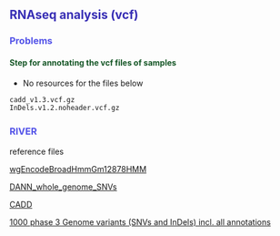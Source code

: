 ## RNAseq analysis (vcf)

### Problems

#### Step for annotating the vcf files of samples

* No resources for the files below
```bash
cadd_v1.3.vcf.gz 
InDels.v1.2.noheader.vcf.gz
```

### RIVER
reference files

[wgEncodeBroadHmmGm12878HMM](http://hgdownload.cse.ucsc.edu/goldenpath/hg19/encodeDCC/wgEncodeBroadHmm/wgEncodeBroadHmmGm12878HMM.bed.gz)

[DANN_whole_genome_SNVs](https://cbcl.ics.uci.edu/public_data/DANN/data/DANN_whole_genome_SNVs.tsv.bgz)

[CADD](https://cadd.gs.washington.edu/download)

[1000 phase 3 Genome variants (SNVs and InDels) incl. all annotations](https://krishna.gs.washington.edu/download/CADD/v1.3/1000G_phase3_inclAnno.tsv.gz)

<style>
h2{color:#382FB5;}
h3{color:#5353E8;}
h4{color:#165727;}
h5{color:#FE2E64;}
.content{}
.ps{background-color:#FFE6F6;}
img{display: block;margin: auto;//center all the pics}
.ToNote{margin: 0px auto; /* Let the button align to the middle */margin-top: 0px;width: 300px;height: 30px;font-family: 'Setofont', 'Baloo Paaji', sans-serif;background-color: #FFFFFF;text-align: center;line-height: 30px;border-radius: 10px;}
.ToNote a{display: block;width:100%;height: 100%;color: #101a69;}
.ToNote:hover{background-color: #101a69;}
.ToNote:hover a{color: white;text-decoration:none;}



</style>

